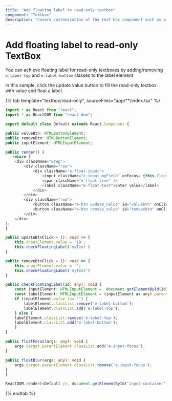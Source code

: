```yaml
---
title: "Add floating label to read-only textbox"
component: "Textbox"
description: "Covers customization of the text box component such as a rounded corner, disabled, read-only state, background color, and font color."
---
```


# Add floating label to read-only TextBox

You can achieve floating label for read-only textboxes by adding/removing `e-label-top` and `e-label-bottom` classes to the label element

In this sample, click the update value button to fill the read-only textbox with value and float a label.

{% tab template="textbox/read-only", sourceFiles="app/**/index.tsx" %}

```typescript
import * as React from "react";
import * as ReactDOM from "react-dom";

export default class Default extends React.Component {

public valueBtn: HTMLButtonElement;
public removeBtn: HTMLButtonElement;
public inputElement: HTMLInputElement;

public render() {
   return (
    <div className="wrap">
        <div className="row">
            <div className="e-float-input">
                <input className="e-input myField" onFocus= {this.floatFocus} onBlur= {this.floatBlur} ref = { v => this.inputElement = v!} type="text" id="myText" readOnly={true}  />
                <span className="e-float-line" />
                <label className="e-float-text">Enter value</label>
            </div>
        </div>
        <div className="row">
            <button className="e-btn update_value" id="valuebtn" onClick = { this.updateBtnClick} ref = { btn => this.valueBtn = btn! }>Set value</button>
            <button className="e-btn remove_value" id="removebtn" onClick = { this.removeBtnClick} ref = { removeBtn => this.removeBtn = removeBtn!}>Remove value</button>
        </div>
    </div>
);
}

public updateBtnClick = (): void => {
    this.inputElement.value = '10';
    this.checkFloatingLabel('myText')
}

public removeBtnClick = (): void => {
    this.inputElement.value = '';
    this.checkFloatingLabel('myText')
}

public checkFloatingLabel(id: any): void {
    const inputElement: HTMLInputElement =  document.getElementById(id) as HTMLInputElement;
    const labelElement: HTMLInputElement = (inputElement as any).parentElement.querySelector('.e-float-text') as HTMLInputElement;
    if (inputElement.value !== '') {
        labelElement.classList.remove('e-label-bottom');
        labelElement.classList.add('e-label-top');
    } else {
    labelElement.classList.remove('e-label-top');
    labelElement.classList.add('e-label-bottom');
    }
}

public floatFocus(args: any): void {
    args.target.parentElement.classList.add('e-input-focus');
}

public floatBlur(args: any): void {
    args.target.parentElement.classList.remove('e-input-focus');
}
}

ReactDOM.render(<Default />, document.getElementById('input-container'));

```

{% endtab %}